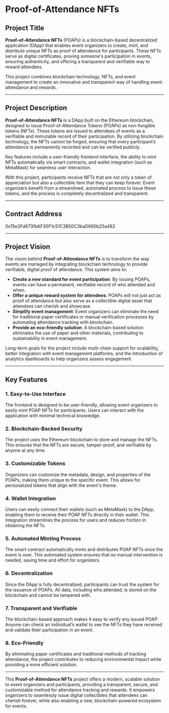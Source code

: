 # **Proof-of-Attendance NFTs**

## **Project Title**
**Proof-of-Attendance NFTs** (POAPs) is a blockchain-based decentralized application (DApp) that enables event organizers to create, mint, and distribute unique NFTs as proof of attendance for participants. These NFTs serve as digital certificates, proving someone's participation in events, ensuring authenticity, and offering a transparent and verifiable way to reward attendees. 

This project combines blockchain technology, NFTs, and event management to create an innovative and transparent way of handling event attendance and rewards.

---

## **Project Description**
**Proof-of-Attendance NFTs** is a DApp built on the Ethereum blockchain, designed to issue Proof-of-Attendance Tokens (POAPs) as non-fungible tokens (NFTs). These tokens are issued to attendees of events as a verifiable and immutable record of their participation. By utilizing blockchain technology, the NFTs cannot be forged, ensuring that every participant’s attendance is permanently recorded and can be verified publicly.

Key features include a user-friendly frontend interface, the ability to mint NFTs automatically via smart contracts, and wallet integration (such as MetaMask) for seamless user interaction.

With this project, participants receive NFTs that are not only a token of appreciation but also a collectible item that they can keep forever. Event organizers benefit from a streamlined, automated process to issue these tokens, and the process is completely decentralized and transparent.

---

## **Contract Address**

0x15e2Fd673fbAF30F1c51C3B50C3baD660b25a482

---

## **Project Vision**
The vision behind **Proof-of-Attendance NFTs** is to transform the way events are managed by integrating blockchain technology to provide verifiable, digital proof of attendance. This system aims to:

- **Create a new standard for event participation**: By issuing POAPs, events can have a permanent, verifiable record of who attended and when.
- **Offer a unique reward system for attendees**: POAPs will not just act as proof of attendance but also serve as a collectible digital asset that attendees can cherish and showcase.
- **Simplify event management**: Event organizers can eliminate the need for traditional paper certificates or manual verification processes by automating attendance tracking with blockchain.
- **Provide an eco-friendly solution**: A blockchain-based solution eliminates the use of paper and other materials, contributing to sustainability in event management.
  
Long-term goals for the project include multi-chain support for scalability, better integration with event management platforms, and the introduction of analytics dashboards to help organizers assess engagement.

---

## **Key Features**

### **1. Easy-to-Use Interface**
The frontend is designed to be user-friendly, allowing event organizers to easily mint POAP NFTs for participants. Users can interact with the application with minimal technical knowledge.

### **2. Blockchain-Backed Security**
The project uses the Ethereum blockchain to store and manage the NFTs. This ensures that the NFTs are secure, tamper-proof, and verifiable by anyone at any time.

### **3. Customizable Tokens**
Organizers can customize the metadata, design, and properties of the POAPs, making them unique to the specific event. This allows for personalized tokens that align with the event's theme.

### **4. Wallet Integration**
Users can easily connect their wallets (such as MetaMask) to the DApp, enabling them to receive their POAP NFTs directly in their wallet. This integration streamlines the process for users and reduces friction in obtaining the NFTs.

### **5. Automated Minting Process**
The smart contract automatically mints and distributes POAP NFTs once the event is over. This automated system ensures that no manual intervention is needed, saving time and effort for organizers.

### **6. Decentralization**
Since the DApp is fully decentralized, participants can trust the system for the issuance of POAPs. All data, including who attended, is stored on the blockchain and cannot be tampered with.

### **7. Transparent and Verifiable**
The blockchain-based approach makes it easy to verify any issued POAP. Anyone can check an individual’s wallet to see the NFTs they have received and validate their participation in an event.

### **8. Eco-Friendly**
By eliminating paper certificates and traditional methods of tracking attendance, the project contributes to reducing environmental impact while providing a more efficient solution.

---

This **Proof-of-Attendance NFTs** project offers a modern, scalable solution to event organizers and participants, providing a transparent, secure, and customizable method for attendance tracking and rewards. It empowers organizers to seamlessly issue digital collectibles that attendees can cherish forever, while also enabling a new, blockchain-powered ecosystem for events.

